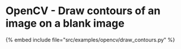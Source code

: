 # OpenCV - Draw contours of an image on a blank image

{% embed include file="src/examples/opencv/draw_contours.py" %}


